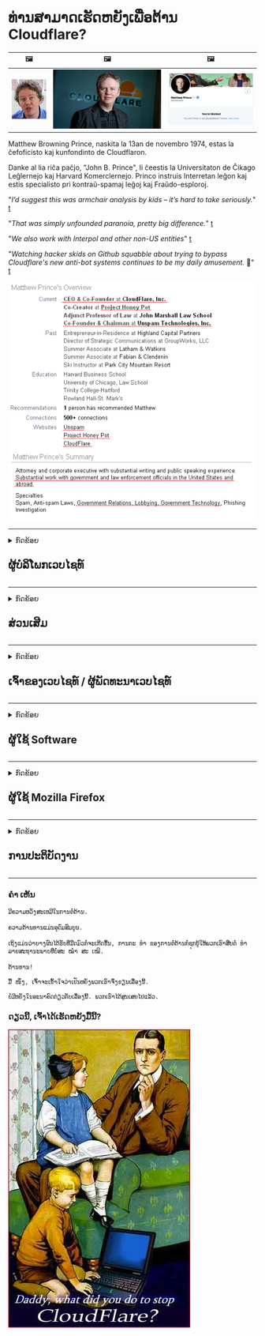 # ທ່ານສາມາດເຮັດຫຍັງເພື່ອຕ້ານ Cloudflare?

| 🖼 | 🖼 | 🖼 |
| --- | --- | --- |
| ![](../image/matthew_prince_teen.jpg) | ![](../image/matthew_prince.jpg) | ![](../image/blockedbymatthewprince.jpg) |


Matthew Browning Prince, naskita la 13an de novembro 1974, estas la ĉefoficisto kaj kunfondinto de Cloudflaron.

Danke al lia riĉa paĉjo, "John B. Prince", li ĉeestis la Universitaton de Ĉikago Leĝlernejo kaj Harvard Komerclernejo.
Princo instruis Interretan leĝon kaj estis specialisto pri kontraŭ-spamaj leĝoj kaj Fraŭdo-esploroj.


"*I’d suggest this was armchair analysis by kids – it’s hard to take seriously.*" [t](https://www.theguardian.com/technology/2015/nov/19/cloudflare-accused-by-anonymous-helping-isis)

"*That was simply unfounded paranoia, pretty big difference.*"  [t](https://twitter.com/xxdesmus/status/992757936123359233)

"*We also work with Interpol and other non-US entities*" [t](https://twitter.com/eastdakota/status/1203028504184360960)

"*Watching hacker skids on Github squabble about trying to bypass Cloudflare's new anti-bot systems continues to be my daily amusement.* 🍿" [t](https://twitter.com/eastdakota/status/1273277839102656515)


![](../image/whoismp.jpg)

---


<details>
<summary>ກົດຂ້ອຍ

## ຜູ້ບໍລິໂພກເວບໄຊທ໌
</summary>


- ຖ້າເວັບໄຊທ໌ທີ່ທ່ານມັກໃຊ້ Cloudflare, ບອກພວກເຂົາວ່າຢ່າໃຊ້ Cloudflare.
  - Whining ໃນສື່ສັງຄົມເຊັ່ນເຟສບຸກ, Reddit, Twitter ຫຼື Mastodon ບໍ່ມີຄວາມແຕກຕ່າງຫຍັງເລີຍ. [ການກະທໍາແມ່ນດັງກວ່າ hashtags.](https://twitter.com/phyzonloop/status/1274132092490862594)
  - ພະຍາຍາມຕິດຕໍ່ຫາເຈົ້າຂອງເວັບໄຊທ໌້ຖ້າທ່ານຕ້ອງການໃຫ້ຕົວເອງມີປະໂຫຍດ.

[Cloudflare ກ່າວ](https://github.com/Eloston/ungoogled-chromium/issues/783):
```
ພວກເຮົາແນະ ນຳ ໃຫ້ທ່ານໄປຫາຜູ້ບໍລິຫານ ສຳ ລັບການບໍລິການສະເພາະຫລືສະຖານທີ່ທີ່ທ່ານ ດຳ ເນີນການແລະແລກປ່ຽນປະສົບການຂອງທ່ານ.
```

[ຖ້າທ່ານບໍ່ຖາມມັນ, ເຈົ້າຂອງເວັບໄຊທ໌ບໍ່ຮູ້ບັນຫານີ້.](../PEOPLE.md)

![](../image/liberapay.jpg)

[ຕົວຢ່າງທີ່ປະສົບຜົນ ສຳ ເລັດ](https://counterpartytalk.org/t/turn-off-cloudflare-on-counterparty-co-plz/164/5).<br>
ເຈົ້າມີປັນຫາບໍ່? [ຍົກສູງສຽງຂອງທ່ານດຽວນີ້.](https://github.com/maraoz/maraoz.github.io/issues/1) ຕົວຢ່າງຂ້າງລຸ່ມນີ້.

```
ທ່ານພຽງແຕ່ຊ່ວຍເຫຼືອການກວດສອບຂອງບໍລິສັດແລະການເຝົ້າລະວັງມະຫາຊົນ.
https://git.sdf.org/deCloudflare/cloudflare-tor/src/branch/master/README.md
```

```
ເວບໄຊທ໌ຂອງທ່ານແມ່ນຢູ່ໃນສວນເອກະຊົນຂອງ CloudFlare ທີ່ມີຄວາມເປັນສ່ວນຕົວ - ສວຍໃຊ້ ໜ້າ ທີ່.
https://git.sdf.org/deCloudflare/cloudflare-tor/
```

- ໃຊ້ເວລາບາງເວລາເພື່ອອ່ານນະໂຍບາຍຄວາມເປັນສ່ວນຕົວຂອງເວບໄຊທ໌.
  - ຖ້າເວັບໄຊທ໌ຢູ່ຫລັງ Cloudflare ຫຼືເວັບໄຊທ໌ແມ່ນໃຊ້ບໍລິການທີ່ເຊື່ອມຕໍ່ກັບ Cloudflare.

ມັນຕ້ອງອະທິບາຍວ່າ "Cloudflare" ແມ່ນຫຍັງ, ແລະຂໍອະນຸຍາດແບ່ງປັນຂໍ້ມູນຂອງທ່ານກັບ Cloudflare. ການບໍ່ເຮັດເຊັ່ນນັ້ນຈະສົ່ງຜົນໃຫ້ເກີດການລະເມີດຄວາມໄວ້ວາງໃຈແລະເວບໄຊທ໌ທີ່ຄວນຖາມ.

[ຕົວຢ່າງນະໂຍບາຍຄວາມເປັນສ່ວນຕົວທີ່ຍອມຮັບໄດ້ຢູ່ນີ້](https://archive.is/bDlTz) ("Subprocessors" > "Entity Name")

```
ຂ້ອຍໄດ້ອ່ານນະໂຍບາຍຄວາມເປັນສ່ວນຕົວຂອງເຈົ້າແລະຂ້ອຍບໍ່ສາມາດຊອກຫາ ຄຳ ສັບ Cloudflare.
ຂ້ອຍປະຕິເສດທີ່ຈະແບ່ງປັນຂໍ້ມູນກັບເຈົ້າຖ້າເຈົ້າຍັງສືບຕໍ່ປ້ອນຂໍ້ມູນຂອງຂ້ອຍໃຫ້ Cloudflare.
https://git.sdf.org/deCloudflare/cloudflare-tor/
```

ນີ້ແມ່ນຕົວຢ່າງຂອງນະໂຍບາຍຄວາມເປັນສ່ວນຕົວເຊິ່ງບໍ່ມີ ຄຳ ວ່າ Cloudflare.
[Liberland Jobs](https://archive.is/daKIr) [privacy policy](https://docsend.com/view/feiwyte):

![](../image/cfwontobey.jpg)

Cloudflare ມີນະໂຍບາຍຄວາມເປັນສ່ວນຕົວຂອງພວກເຂົາເອງ.
[Cloudflare ຮັກປະຊາຊົນ doxxing.](https://www.reddit.com/r/GamerGhazi/comments/2s64fe/be_wary_reporting_to_cloudflare/)

ນີ້ແມ່ນຕົວຢ່າງທີ່ດີ ສຳ ລັບແບບຟອມລົງທະບຽນຂອງເວບໄຊທ໌.
AFAIK, ເວັບໄຊທ໌ສູນເຮັດສິ່ງນີ້. ທ່ານຈະໄວ້ວາງໃຈພວກເຂົາບໍ?

```
ໂດຍການກົດປຸ່ມ "ລົງທະບຽນ XYZ", ທ່ານຕົກລົງເຫັນດີກັບເງື່ອນໄຂການໃຫ້ບໍລິການແລະຖະແຫຼງການຄວາມເປັນສ່ວນຕົວຂອງພວກເຮົາ.
ທ່ານຍັງຕົກລົງເຫັນດີທີ່ຈະແບ່ງປັນຂໍ້ມູນຂອງທ່ານກັບ Cloudflare ແລະຍັງເຫັນດີກັບຖະແຫຼງການຄວາມເປັນສ່ວນຕົວຂອງ cloudflare.
ຖ້າ Cloudflare ຮົ່ວຂໍ້ມູນຂອງທ່ານຫຼືຈະບໍ່ປ່ອຍໃຫ້ທ່ານເຊື່ອມຕໍ່ກັບເຊີບເວີຂອງພວກເຮົາ, ມັນບໍ່ແມ່ນຄວາມຜິດຂອງພວກເຮົາ. [*]

[ ລົງ​ທະ​ບຽນ ] [ ຂ້ອຍບໍ່ເຫັນດີ ນຳ ]
```
[*] [PEOPLE.md](../PEOPLE.md)


- ພະຍາຍາມຢ່າໃຊ້ບໍລິການຂອງພວກເຂົາ. ຈື່ໄວ້ວ່າທ່ານ ກຳ ລັງຖືກຕິດຕາມໂດຍ Cloudflare.
  - ["I'm in your TLS, sniffin' your passworz"](../image/iminurtls.jpg)

- ຄົ້ນຫາເວັບໄຊທ໌ອື່ນໆ. ມີທາງເລືອກແລະໂອກາດໃນອິນເຕີເນັດ!

- ຊັກຊວນ ໝູ່ ເພື່ອນຂອງທ່ານໃຫ້ໃຊ້ Tor ໃນແຕ່ລະມື້.
  - ການປິດບັງຊື່ຄວນເປັນມາດຕະຖານຂອງອິນເຕີເນັດເປີດ!
  - [ຈົ່ງສັງເກດວ່າໂຄງການ Tor ບໍ່ມັກໂຄງການນີ້.](../HISTORY.md)

</details>

------

<details>
<summary>ກົດຂ້ອຍ

## ສ່ວນເສີມ
</summary>

- ຖ້າໂປຣແກຣມທ່ອງເວັບຂອງທ່ານແມ່ນ Firefox, Tor Browser, ຫຼື Ungoogled Chromium ໃຊ້ ໜຶ່ງ ໃນສິ່ງທີ່ກ່າວມາຂ້າງລຸ່ມນີ້.
  - ຖ້າທ່ານຕ້ອງການເພີ່ມ add-on ໃໝ່ ອື່ນໆໃຫ້ຖາມກ່ຽວກັບມັນກ່ອນ.


| ຊື່ | ນັກພັດທະນາ | ສະ ໜັບ ສະ ໜູນ | ສາມາດບລັອກໄດ້ | ສາມາດແຈ້ງໃຫ້ຊາບ | Chrome |
| -------- | -------- | -------- | -------- | -------- | -------- |
| [Bloku Cloudflaron MITM-Atakon](../subfiles/about.bcma.md) | #Addon | [ ? ](README.md) | **ແມ່ນແລ້ວ**     | **ແມ່ນແລ້ວ**     |  **ແມ່ນແລ້ວ** |
| [Ĉu ligoj estas vundeblaj al MITM-atako?](../subfiles/about.ismm.md) | #Addon | [ ? ](README.md) | ບໍ່     | **ແມ່ນແລ້ວ**     |  **ແມ່ນແລ້ວ** |
| [Ĉu ĉi tiuj ligoj blokos Tor-uzanton?](../subfiles/about.isat.md) | #Addon | [ ? ](README.md) | ບໍ່     | **ແມ່ນແລ້ວ**     |  **ແມ່ນແລ້ວ** |
| [Block Cloudflare MITM Attack](https://trac.torproject.org/projects/tor/attachment/ticket/24351/block_cloudflare_mitm_attack-1.0.14.1-an%2Bfx.xpi)<br>[**DELETED BY TOR PROJECT**](../HISTORY.md) | nullius | [ ? ](tool/block_cloudflare_mitm_fx), [Link](README.md) | **ແມ່ນແລ້ວ**     | **ແມ່ນແລ້ວ**     |  ບໍ່ |
| [TPRB](http://34ahehcli3epmhbu2wbl6kw6zdfl74iyc4vg3ja4xwhhst332z3knkyd.onion/) | Sw | [ ? ](http://34ahehcli3epmhbu2wbl6kw6zdfl74iyc4vg3ja4xwhhst332z3knkyd.onion/) | **ແມ່ນແລ້ວ**     | **ແມ່ນແລ້ວ**     |  ບໍ່ |
| [Detect Cloudflare](https://addons.mozilla.org/en-US/firefox/addon/detect-cloudflare/) | Frank Otto | [ ? ](https://github.com/traktofon/cf-detect) | ບໍ່     | **ແມ່ນແລ້ວ**     |  ບໍ່ |
| [True Sight](https://addons.mozilla.org/en-US/firefox/addon/detect-cloudflare-plus/) | claustromaniac | [ ? ](https://github.com/claustromaniac/detect-cloudflare-plus) | ບໍ່     | **ແມ່ນແລ້ວ**     |  ບໍ່ |
| [Which Cloudflare datacenter am I visiting?](https://addons.mozilla.org/en-US/firefox/addon/cf-pop/) | 依云 | [ ? ](https://github.com/lilydjwg/cf-pop) | ບໍ່     | **ແມ່ນແລ້ວ**     |  ບໍ່ |


- "Decentraleyes" ສາມາດຢຸດການເຊື່ອມຕໍ່ກັບ "CDNJS (Cloudflare)".
  - ມັນປ້ອງກັນການຮ້ອງຂໍຫຼາຍຢ່າງຈາກການເຂົ້າເຖິງເຄືອຂ່າຍ, ແລະໃຫ້ບໍລິການເອກະສານໃນທ້ອງຖິ່ນເພື່ອຮັກສາເວັບໄຊທ໌ຕ່າງໆຈາກການແຕກແຍກ.
  - ນັກພັດທະນາຕອບ: "[very concerning indeed](https://github.com/Synzvato/decentraleyes/issues/236#issuecomment-352049501)", "[widespread usage severely centralizes the web](https://github.com/Synzvato/decentraleyes/issues/251#issuecomment-366752049)"

- [ທ່ານຍັງສາມາດເອົາຫຼືບໍ່ໄວ້ວາງໃຈໃບຢັ້ງຢືນ Cloudflare ຈາກໃບຢັ້ງຢືນສິດອໍານາດຂອງທ່ານ (CA).](https://www.ssl.com/how-to/remove-root-certificate-firefox/)

</details>

------

<details>
<summary>ກົດຂ້ອຍ

## ເຈົ້າຂອງເວບໄຊທ໌ / ຜູ້ພັດທະນາເວບໄຊທ໌
</summary>


![](../image/word_cloudflarefree.jpg)

- ຢ່າໃຊ້ວິທີແກ້ໄຂ Cloudflare, ໄລຍະເວລາ.
  - ທ່ານສາມາດເຮັດໄດ້ດີກ່ວານັ້ນ, ແມ່ນບໍ? [ນີ້ແມ່ນວິທີການລຶບການສະ ໝັກ ໃຊ້, ແຜນການ, ໂດເມນຫລືບັນຊີ Cloudflare.](https://support.cloudflare.com/hc/en-us/articles/200167776-Removing-subscriptions-plans-domains-or-accounts)

| 🖼 | 🖼 |
| --- | --- |
| ![](../image/htmlalertcloudflare.jpg) | ![](../image/htmlalertcloudflare2.jpg) |

- ຕ້ອງການລູກຄ້າຫຼາຍບໍ? ທ່ານຮູ້ສິ່ງທີ່ຕ້ອງເຮັດ. Hint ແມ່ນ "ເສັ້ນຂ້າງເທິງ".
  - [ສະບາຍດີ, ທ່ານຂຽນວ່າ "ພວກເຮົາເອົາໃຈໃສ່ຄວາມເປັນສ່ວນຕົວຂອງທ່ານຢ່າງຈິງຈັງ" ແຕ່ຂ້າພະເຈົ້າໄດ້ຮັບຂໍ້ຜິດພາດ "403 Forbidden Anonymous Proxy ບໍ່ອະນຸຍາດ".](https://it.slashdot.org/story/19/02/19/0033255/stop-saying-we-take-your-privacy-and-security-seriously) ເປັນຫຍັງທ່ານຈຶ່ງຕັນ Tor Or VPN? [ແລະເປັນຫຍັງທ່ານຈຶ່ງຂັດຂວາງອີເມວຊົ່ວຄາວ?](http://nomdjgwjvyvlvmkolbyp3rocn2ld7fnlidlt2jjyotn3qqsvzs2gmuyd.onion/mail/)

![](../image/anonexist.jpg)

- ການນໍາໃຊ້ Cloudflare ຈະເພີ່ມໂອກາດທີ່ຈະຫຼຸດລົງ. ນັກທ່ອງທ່ຽວບໍ່ສາມາດເຂົ້າເບິ່ງເວັບໄຊທ໌້ຂອງທ່ານໄດ້ຖ້າວ່າເຄື່ອງແມ່ຂ່າຍຂອງທ່ານຫຼຸດລົງຫຼື Cloudflare ຫຼຸດລົງ.
  - [ທ່ານເຄີຍຄິດວ່າ Cloudflare ບໍ່ເຄີຍລົ້ມລົງບໍ?](https://www.ibtimes.com/cloudflare-down-not-working-sites-producing-504-gateway-timeout-errors-2618008) [Another](https://twitter.com/Jedduff/status/1097875615997399040) [sample](https://twitter.com/search?f=tweets&vertical=default&q=Cloudflare%20is%20having%20problems). [Need more](../PEOPLE.md)?

![](../image/cloudflareinternalerror.jpg)

- ການໃຊ້ Cloudflare ເພື່ອເປັນຕົວແທນໃຫ້ "ບໍລິການ API" ຂອງທ່ານ, "ໂປແກຼມປັບປຸງໂປແກຼມໂປແກຼມອັບເດດໂປແກຼມ" ຫຼື "ອາຫານ RSS" ຈະເປັນອັນຕະລາຍຕໍ່ລູກຄ້າຂອງທ່ານ. ລູກຄ້າໄດ້ໂທຫາທ່ານແລະເວົ້າວ່າ "ຂ້ອຍບໍ່ສາມາດໃຊ້ API ຂອງເຈົ້າອີກຕໍ່ໄປ", ແລະເຈົ້າກໍ່ບໍ່ຮູ້ວ່າຈະມີຫຍັງເກີດຂື້ນ. Cloudflare ສາມາດສະກັດກັ້ນລູກຄ້າຂອງທ່ານຢ່າງງຽບໆ. ທ່ານຄິດວ່າມັນບໍ່ເປັນຫຍັງບໍ?
  - ມີລູກຄ້າຜູ້ອ່ານ RSS ຫຼາຍຄົນແລະບໍລິການ online Reader RSS. ເປັນຫຍັງທ່ານຈຶ່ງເຜີຍແຜ່ອາຫານ RSS ຖ້າທ່ານບໍ່ອະນຸຍາດໃຫ້ຄົນມາສະ ໝັກ?

![](../image/rssfeedovercf.jpg)

- ທ່ານຕ້ອງການໃບຢັ້ງຢືນ HTTPS ບໍ? ໃຊ້ "Let's Encrypt" ຫຼືພຽງແຕ່ຊື້ມັນຈາກບໍລິສັດ CA.

- ທ່ານຕ້ອງການ server DNS ບໍ? ບໍ່ສາມາດຕັ້ງຄ່າເຊີຟເວີຂອງທ່ານເອງບໍ? ແນວໃດກ່ຽວກັບພວກມັນ: [Hurricane Electric Free DNS](https://dns.he.net/), [Dyn.com](https://dyn.com/dns/), [1984 Hosting](https://www.1984hosting.com/), [Afraid.Org (ຜູ້ບໍລິຫານຈະລຶບບັນຊີຂອງທ່ານຖ້າທ່ານໃຊ້ TOR)](https://freedns.afraid.org/)

- ຊອກຫາບໍລິການໂຮດຕິ້ງບໍ? ຟຣີເທົ່ານັ້ນບໍ? ແນວໃດກ່ຽວກັບພວກມັນ: [Onion Service](http://vww6ybal4bd7szmgncyruucpgfkqahzddi37ktceo3ah7ngmcopnpyyd.onion/en/security/network-security/tor/onionservices-best-practices), [Free Web Hosting Area](https://freewha.com/), [Autistici/Inventati Web Site Hosting](https://www.autinv5q6en4gpf4.onion/services/website), [Github Pages](https://pages.github.com/), [Surge](https://surge.sh/)
  - [ທາງເລືອກໃນການ Cloudflare](../subfiles/cloudflare-alternatives.md)

- ທ່ານ ກຳ ລັງໃຊ້ "cloudflare-ipfs.com" ບໍ? [ທ່ານຮູ້ບໍວ່າ Cloudflare IPFS ບໍ່ດີບໍ?](../PEOPLE.md)

- ຕິດຕັ້ງ Firewall Web Application ເຊັ່ນ OWASP ແລະ Fail2Ban ໃນ server ຂອງທ່ານແລະ ກຳ ນົດມັນໃຫ້ຖືກຕ້ອງ.
  - ການສະກັດກັ້ນ Tor ບໍ່ແມ່ນທາງອອກ. ຢ່າລົງໂທດທຸກຄົນ ສຳ ລັບຜູ້ໃຊ້ທີ່ບໍ່ດີນ້ອຍໆ.

- ປ່ຽນເສັ້ນທາງຫລືສະກັດຜູ້ໃຊ້ "Cloudflare Warp" ຈາກການເຂົ້າເຖິງເວັບໄຊທ໌ຂອງທ່ານ. ແລະໃຫ້ເຫດຜົນຖ້າທ່ານສາມາດ.

> ລາຍຊື່ IP: "[ລະດັບ IP ຂອງ Cloudflare ໃນປະຈຸບັນ](cloudflare_inc/)"

> A: ພຽງແຕ່ກີດຂວາງພວກມັນ

```
server {
...
deny 173.245.48.0/20;
deny 103.21.244.0/22;
deny 103.22.200.0/22;
deny 103.31.4.0/22;
deny 141.101.64.0/18;
deny 108.162.192.0/18;
deny 190.93.240.0/20;
deny 188.114.96.0/20;
deny 197.234.240.0/22;
deny 198.41.128.0/17;
deny 162.158.0.0/15;
deny 104.16.0.0/12;
deny 172.64.0.0/13;
deny 131.0.72.0/22;
deny 2400:cb00::/32;
deny 2606:4700::/32;
deny 2803:f800::/32;
deny 2405:b500::/32;
deny 2405:8100::/32;
deny 2a06:98c0::/29;
deny 2c0f:f248::/32;
...
}
```

> B: ປ່ຽນເສັ້ນທາງໄປຫາ ໜ້າ ເຕືອນ

```
http {
...
geo $iscf {
default 0;
173.245.48.0/20 1;
103.21.244.0/22 1;
103.22.200.0/22 1;
103.31.4.0/22 1;
141.101.64.0/18 1;
108.162.192.0/18 1;
190.93.240.0/20 1;
188.114.96.0/20 1;
197.234.240.0/22 1;
198.41.128.0/17 1;
162.158.0.0/15 1;
104.16.0.0/12 1;
172.64.0.0/13 1;
131.0.72.0/22 1;
2400:cb00::/32 1;
2606:4700::/32 1;
2803:f800::/32 1;
2405:b500::/32 1;
2405:8100::/32 1;
2a06:98c0::/29 1;
2c0f:f248::/32 1;
}
...
}

server {
...
if ($iscf) {rewrite ^ https://example.com/cfwsorry.php;}
...
}

<?php
header('HTTP/1.1 406 Not Acceptable');
echo <<<CLOUDFLARED
Thank you for visiting ourwebsite.com!<br />
We are sorry, but we can't serve you because your connection is being intercepted by Cloudflare.<br />
Please read https://git.sdf.org/deCloudflare/cloudflare-tor for more information.<br />
CLOUDFLARED;
die();
```

- ຕັ້ງຄ່າ Tor Onion Service ຫລື I2P insite ຖ້າທ່ານເຊື່ອໃນອິດສະລະພາບແລະຍິນດີຕ້ອນຮັບຜູ້ໃຊ້ທີ່ບໍ່ລະບຸຊື່.

- ຂໍ ຄຳ ແນະ ນຳ ຈາກຜູ້ປະຕິບັດງານເວບໄຊທ໌ Clearnet / Tor ຄູ່ອື່ນໆແລະສ້າງ ໝູ່ ທີ່ບໍ່ຮູ້ຈັກ!

</details>

------

<details>
<summary>ກົດຂ້ອຍ

## ຜູ້ໃຊ້ Software
</summary>


- Discord ກຳ ລັງໃຊ້ CloudFlare. ທາງເລືອກອື່ນບໍ? ພວກເຮົາແນະ ນຳ [**Briar** (Android)](https://f-droid.org/en/packages/org.briarproject.briar.android/), [Ricochet (PC)](https://ricochet.im/), [Tox + Tor (Android/PC)](https://tox.chat/download.html)
  - Briar ປະກອບມີ daemon Tor ດັ່ງນັ້ນທ່ານບໍ່ ຈຳ ເປັນຕ້ອງຕິດຕັ້ງ Orbot.
  - ນັກພັດທະນາ Qwtch, Open ຄວາມເປັນສ່ວນຕົວ, ໄດ້ລົບລ້າງໂຄງການ stop_cloudflare ຈາກບໍລິການ git ຂອງພວກເຂົາໂດຍບໍ່ຕ້ອງແຈ້ງ.

- ຖ້າທ່ານໃຊ້ Debian GNU / Linux, ຫລືອະນຸພັນໃດໆ, ລົງທະບຽນ: [bug #831835](https://bugs.debian.org/cgi-bin/bugreport.cgi?bug=831835). ແລະຖ້າທ່ານສາມາດ, ຊ່ວຍກວດພິສູດຄວາມຜິດປົກກະຕິ, ແລະຊ່ວຍໃຫ້ຜູ້ດູແລຮັກສາຂໍ້ສະຫຼຸບທີ່ຖືກຕ້ອງວ່າມັນຄວນຈະຍອມຮັບຫຼືບໍ່.

- ແນະ ນຳ ຕົວທ່ອງເວັບເຫລົ່ານີ້ສະ ເໝີ.

| ຊື່ | ນັກພັດທະນາ | ສະ ໜັບ ສະ ໜູນ | ຄຳ ເຫັນ |
| -------- | -------- | -------- | -------- |
| [Ungoogled-Chromium](https://ungoogled-software.github.io/ungoogled-chromium-binaries/) | Eloston | [ ? ](https://github.com/Eloston/ungoogled-chromium) | PC (Win, Mac, Linux)  _!Tor_ |
| [Bromite](https://www.bromite.org/fdroid) | Bromite | [ ? ](https://github.com/bromite/bromite/issues) | Android  _!Tor_ |
| [Tor Browser](https://www.torproject.org/download/) | Tor Project | [ ? ](https://support.torproject.org/) | PC (Win, Mac, Linux)  _Tor_|
| [Tor Browser Android](https://www.torproject.org/download/) | Tor Project | [ ? ](https://support.torproject.org/) | Android  _Tor_|
| [Onion Browser](https://itunes.apple.com/us/app/onion-browser/id519296448?mt=8) | Mike Tigas | [ ? ](https://github.com/OnionBrowser/OnionBrowser/issues) | Apple iOS  _Tor_|
| [GNU/Icecat](https://www.gnu.org/software/gnuzilla/) | GNU | [ ? ](https://www.gnu.org/software/gnuzilla/) | PC (Linux) |
| [IceCatMobile](https://f-droid.org/en/packages/org.gnu.icecat/) | GNU | [ ? ](https://lists.gnu.org/mailman/listinfo/bug-gnuzilla) | Android |
| [Iridium Browser](https://iridiumbrowser.de/about/) | Iridium | [ ? ](https://github.com/iridium-browser/iridium-browser/) | PC (Win, Mac, Linux, OpenBSD) |


ຄວາມເປັນສ່ວນຕົວຂອງຊອບແວອື່ນໆແມ່ນບໍ່ສົມບູນ. ນີ້ບໍ່ໄດ້ ໝາຍ ຄວາມວ່າໂປຣແກຣມທ່ອງເວັບ Tor ແມ່ນ "ສົມບູນແບບ".
ມັນບໍ່ມີຄວາມປອດໄພ 100% ຫລືຄວາມເປັນສ່ວນຕົວ 100% ໃນອິນເຕີເນັດແລະເຕັກໂນໂລຢີ.

- ບໍ່ຕ້ອງການໃຊ້ Tor ບໍ? ທ່ານສາມາດໃຊ້ໂປແກຼມ browser ໃດກໍ່ໄດ້ດ້ວຍ Tor daemon.
  - [ໃຫ້ສັງເກດວ່າໂຄງການ Tor ບໍ່ມັກແບບນີ້.](https://support.torproject.org/tbb/tbb-9/) ໃຊ້ Tor Browser ຖ້າທ່ານສາມາດເຮັດໄດ້.
- [ວິທີການໃຊ້ Chromium ກັບ Tor](../subfiles/chromium_tor.md)


ໃຫ້ເວົ້າກ່ຽວກັບຄວາມເປັນສ່ວນຕົວຂອງຊອບແວອື່ນໆ.

- [ຖ້າທ່ານຕ້ອງການໃຊ້ Firefox ແທ້ໆ, ເລືອກ "Firefox ESR".](https://www.mozilla.org/en-US/firefox/organizations/)
  - [Firefox - Spyware Watchdog](https://spyware.neocities.org/articles/firefox.html)
  - [Firefox ປະຕິເສດ ຄຳ ເວົ້າທີ່ບໍ່ເສຍຄ່າ, ຫ້າມ ຄຳ ເວົ້າທີ່ບໍ່ເສຍຄ່າ](https://web.archive.org/web/20200423010026/https://reclaimthenet.org/firefox-rejects-free-speech-bans-free-speech-commenting-plugin-dissenter-from-its-extensions-gallery/)
  - ["100+ downvotes. ມັນເບິ່ງຄືວ່າຢາກຂໍໃຫ້ບໍລິສັດຊອບແວຕິດກັບ ... ຊອບແວແມ່ນພຽງແຕ່ຫຼາຍເກີນໄປໃນມື້ນີ້."](https://old.reddit.com/r/firefox/comments/gutdiw/weve_got_work_to_do_the_mozilla_blog/fslbbb6/)
  - [ເອີ, ເປັນຫຍັງ Firefox ຈຶ່ງສະແດງການເຊື່ອມຕໍ່ທີ່ໄດ້ຮັບການສະ ໜັບ ສະ ໜູນ ໃນແຖບ URL ຂອງຂ້ອຍ?](https://www.reddit.com/r/firefox/comments/jybx2w/uh_why_is_firefox_showing_me_sponsored_links_in/)
  - [Mozilla - Devil Incarnate](https://digdeeper.neocities.org/ghost/mozilla.html)

- [ຈື່ໄວ້ວ່າ Mozilla ກຳ ລັງໃຊ້ບໍລິການ Cloudflare.](https://www.robtex.com/dns-lookup/www.mozilla.org) [ພວກເຂົາຍັງໃຊ້ບໍລິການ DNS ຂອງ Cloudflare ໃນຜະລິດຕະພັນຂອງພວກເຂົາ.](https://www.theregister.co.uk/2018/03/21/mozilla_testing_dns_encryption/)

- [Mozilla ປະຕິເສດປີ້ຍົນນີ້ຢ່າງເປັນທາງການ.](https://bugzilla.mozilla.org/show_bug.cgi?id=1426618)

- [Firefox Focus ເປັນເລື່ອງຕະຫລົກ.](https://github.com/mozilla-mobile/focus-android/issues/1743) [ພວກເຂົາສັນຍາວ່າຈະປິດ telemetry ແຕ່ພວກເຂົາປ່ຽນມັນ.](https://github.com/mozilla-mobile/focus-android/issues/4210)

- [ນັກພັດທະນາ PaleMoon / Basilisk ຮັກ Cloudflare.](https://github.com/mozilla-mobile/focus-android/issues/1743#issuecomment-345993097)
  - [Archive Server ຂອງ Pale Moon ໄດ້ຖືກແຮັກແລະເຜີຍແຜ່ມັນແວເປັນເວລາ 18 ເດືອນ](https://www.reddit.com/r/privacytoolsIO/comments/cc808y/pale_moons_archive_server_hacked_and_spread/)
  - ລາວຍັງກຽດຊັງຜູ້ໃຊ້ Tor - "[ປ່ອຍໃຫ້ມັນເປັນສັດຕູຕໍ່ Tor. ຂ້ອຍຄິດວ່າສະຖານທີ່ສ່ວນໃຫຍ່ຄວນເປັນສັດຕູຕໍ່ Tor ພິຈາລະນາປັດໄຈການລ່ວງລະເມີດທີ່ສູງທີ່ສຸດຂອງມັນ.](https://github.com/yacy/yacy_search_server/issues/314#issuecomment-565932097)"

- [Waterfox ມີບັນຫາ "ໂທລະສັບກັບບ້ານ" ທີ່ຮ້າຍແຮງ](https://spyware.neocities.org/articles/waterfox.html)

- [Google Chrome ແມ່ນສະປາຍແວ.](https://www.gnu.org/proprietary/malware-google.en.html)
  - [Google ແບ່ງປັນກິດຈະ ກຳ ຂອງທ່ານ.](https://spyware.neocities.org/articles/chrome.html)

- [SRWare Iron ເຮັດໃຫ້ມີການເຊື່ອມຕໍ່ກັບໂທລະສັບຫລາຍເກີນໄປ.](https://spyware.neocities.org/articles/iron.html) ມັນຍັງເຊື່ອມຕໍ່ກັບໂດເມນ google.

- [Brave Browser whitelist ຜູ້ຕິດຕາມເຟສບຸກ / Twitter.](https://www.bleepingcomputer.com/news/security/facebook-twitter-trackers-whitelisted-by-brave-browser/)
  - [ນີ້ແມ່ນບັນຫາຫຼາຍ.](https://spyware.neocities.org/articles/brave.html)
  - [ບັດປະສົມພັນທະມິດ binance](https://twitter.com/cryptonator1337/status/1269594587716374528)

- [Microsoft Edge ຊ່ວຍໃຫ້ Facebook ສາມາດແລ່ນ Flash code ຢູ່ເບື້ອງຫຼັງຂອງຜູ້ໃຊ້.](https://www.zdnet.com/article/microsoft-edge-lets-facebook-run-flash-code-behind-users-backs/)

- [Vivaldi ບໍ່ເຄົາລົບຄວາມເປັນສ່ວນຕົວຂອງທ່ານ.](https://spyware.neocities.org/articles/vivaldi.html)

- [ລະດັບສະປາຍແວ spyware: ສູງທີ່ສຸດ](https://spyware.neocities.org/articles/opera.html)

- Apple iOS: [ທ່ານບໍ່ຄວນໃຊ້ລະບົບ iOS ເລີຍ, ສ່ວນໃຫຍ່ແມ່ນຍ້ອນມັນເປັນມັນແວ.](https://www.gnu.org/proprietary/malware-apple.html)

ເພາະສະນັ້ນພວກເຮົາຂໍແນະ ນຳ ຕາຕະລາງຂ້າງເທິງເທົ່ານັ້ນ. ບໍ່​ມີ​ຫຍັງ​ອີກ.

</details>

------

<details>
<summary>ກົດຂ້ອຍ

## ຜູ້ໃຊ້ Mozilla Firefox
</summary>


- "Firefox Nightly" ຈະສົ່ງຂໍ້ມູນລະດັບ debug ໄປຫາ server ຂອງ Mozilla ໂດຍບໍ່ຕ້ອງເລືອກວິທີການ.
  - [ເຊີຟເວີ Mozilla ກຳ ລັງຖືກ Cloudflare](https://www.digwebinterface.com/?hostnames=www.mozilla.org%0D%0Amozilla.cloudflare-dns.com&type=&ns=resolver&useresolver=8.8.4.4&nameservers=)

- ມັນເປັນໄປໄດ້ທີ່ຈະຫ້າມ Firefox ເຊື່ອມຕໍ່ກັບເຊີບເວີ Mozilla.
  - [ຄູ່ມືກ່ຽວກັບແບບແຜນນະໂຍບາຍຂອງ Moz](https://github.com/mozilla/policy-templates/blob/master/README.md)
  - ຈື່ໄວ້ວ່າເຄັດລັບນີ້ອາດຈະຢຸດເຮັດວຽກໃນຮຸ່ນຕໍ່ມາເພາະວ່າ Mozilla ມັກບັນຊີຂາວຕົວເອງ.
  - ໃຊ້ Firewall ແລະ DNS filter ເພື່ອກີດຂວາງພວກມັນ ໝົດ.

"`/distribution/policies.json`"

>     "WebsiteFilter": {
> 		"Block": [
> 		"*://*.mozilla.com/*",
> 		"*://*.mozilla.net/*",
> 		"*://*.mozilla.org/*",
> 		"*://webcompat.com/*",
> 		"*://*.firefox.com/*",
> 		"*://*.thunderbird.net/*",
> 		"*://*.cloudflare.com/*"
> 		]
>     },


- ~~ລາຍງານຂໍ້ບົກພ່ອງຂອງຕົວຕິດຕາມຂອງ mozilla, ບອກພວກເຂົາວ່າຢ່າໃຊ້ Cloudflare.~~ ມີບົດລາຍງານກ່ຽວກັບຂໍ້ບົກພ່ອງກ່ຽວກັບ bugzilla. ປະຊາຊົນຈໍານວນຫຼາຍໄດ້ຖືກເຜີຍແຜ່ຄວາມກັງວົນຂອງພວກເຂົາ, ເຖິງຢ່າງໃດກໍ່ຕາມຂໍ້ບົກຜ່ອງດັ່ງກ່າວຖືກປິດບັງໂດຍຜູ້ບໍລິຫານໃນປີ 2018

- ທ່ານສາມາດປິດ DoH ໃນ Firefox.
  - [ປ່ຽນຜູ້ໃຫ້ບໍລິການ DNS ຂອງ firefox ໃນຕອນຕົ້ນ](../subfiles/change-firefox-dns.md)

![](../image/firefoxdns.jpg)

- [ຖ້າທ່ານຕ້ອງການໃຊ້ DNS ທີ່ບໍ່ແມ່ນ ISP, ພິຈາລະນາໃຊ້ບໍລິການ DNS OpenNIC Tier2 DNS ຫຼືບໍລິການ DNS ທີ່ບໍ່ແມ່ນ Cloudflare.](https://wiki.opennic.org/start)
![](../image/opennic.jpg)
  - ຕັນ Cloudflare ກັບ DNS. [Crimeflare DNS](https://dns.crimeflare.eu.org/)

- ທ່ານສາມາດໃຊ້ Tor ເປັນຕົວແກ້ໄຂບັນຫາ DNS. [ຖ້າທ່ານບໍ່ແມ່ນຜູ້ຊ່ຽວຊານ Tor, ຖາມ ຄຳ ຖາມຢູ່ນີ້.](https://tor.stackexchange.com/)

> **ແນວໃດ?**
> 1. ດາວໂຫລດ Tor ແລະຕິດຕັ້ງມັນໃສ່ຄອມພິວເຕີຂອງທ່ານ.
> 2. ຕື່ມເສັ້ນນີ້ໃສ່ແຟ້ມ "torrc".
> DNSPort 127.0.0.1:53
> 3. Restart Tor.
> 4. ຕັ້ງຄ່າເຊີຟເວີ DNS ຂອງຄອມພິວເຕີຂອງທ່ານໃສ່ "127.0.0.1".

</details>

------

<details>
<summary>ກົດຂ້ອຍ

## ການປະຕິບັດງານ
</summary>


- ບອກຄົນອື່ນທີ່ຢູ່ອ້ອມຮອບທ່ານກ່ຽວກັບອັນຕະລາຍຂອງ Cloudflare.

- [ຊ່ວຍປັບປຸງຫໍສະມຸດແຫ່ງນີ້.](https://git.sdf.org/deCloudflare/cloudflare-tor).
  - ທັງບັນຊີລາຍຊື່, ການໂຕ້ຖຽງກັບມັນແລະລາຍລະອຽດ.

- [ເກັບເອກະສານແລະເຜີຍແຜ່ສາທາລະນະຫຼາຍບ່ອນທີ່ມີຫຍັງຜິດພາດກັບ Cloudflare (ແລະບໍລິສັດທີ່ຄ້າຍຄືກັນ), ໃຫ້ແນ່ໃຈວ່າຈະກ່າວເຖິງຫໍສະມຸດແຫ່ງນີ້ເມື່ອທ່ານເຮັດແນວນັ້ນ](https://git.sdf.org/deCloudflare/cloudflare-tor) :)

- ເອົາຄົນເຂົ້າໃຊ້ Tor ໂດຍໃຊ້ຄ່າເລີ່ມຕົ້ນດັ່ງນັ້ນພວກເຂົາສາມາດປະສົບກັບເວັບຈາກມຸມມອງຂອງພາກສ່ວນຕ່າງໆຂອງໂລກ.

- ເລີ່ມຕົ້ນກຸ່ມ, ໃນສື່ສັງຄົມແລະ meatspace, ອຸທິດຕົນເພື່ອປົດປ່ອຍໂລກຈາກ Cloudflare.

- ບ່ອນທີ່ ເໝາະ ສົມ, ເຊື່ອມຕໍ່ກັບກຸ່ມເຫຼົ່ານີ້ຢູ່ໃນຫໍສະມຸດແຫ່ງນີ້ - ນີ້ສາມາດເປັນສະຖານທີ່ ສຳ ລັບການປະສານງານເຮັດວຽກຮ່ວມກັນເປັນກຸ່ມ.

- [ເລີ່ມຕົ້ນ coop ທີ່ສາມາດສະຫນອງທາງເລືອກທີ່ບໍ່ມີຄວາມຫມາຍຂອງບໍລິສັດກັບ Cloudflare.](../subfiles/cloudflare-alternatives.md)

- ໃຫ້ພວກເຮົາຮູ້ກ່ຽວກັບທາງເລືອກອື່ນທີ່ຈະຊ່ວຍຢ່າງ ໜ້ອຍ ໃຫ້ການປ້ອງກັນແບບຫຼາຍຊັ້ນຕໍ່ Cloudflare.

- ຖ້າທ່ານເປັນລູກຄ້າຂອງ Cloudflare, ຕັ້ງຄ່າຄວາມເປັນສ່ວນຕົວຂອງທ່ານ, ແລະລໍຖ້າໃຫ້ພວກເຂົາລະເມີດ.
  - [ຫຼັງຈາກນັ້ນ, ນຳ ພວກເຂົາມາ ດຳ ເນີນຄະດີໃນຂໍ້ຫາລະເມີດຕໍ່ຕ້ານ spam / privacy](https://twitter.com/thexpaw/status/1108424723233419264)

- ຖ້າທ່ານຢູ່ໃນສະຫະລັດອາເມລິກາແລະເວບໄຊທ໌ທີ່ເປັນ ຄຳ ຖາມແມ່ນທະນາຄານຫລືນັກບັນຊີ, ພະຍາຍາມ ນຳ ເອົາຄວາມກົດດັນດ້ານກົດ ໝາຍ ພາຍໃຕ້ກົດ ໝາຍ Gramm-Leach – Bliley, ຫຼືຊາວອາເມລິກາທີ່ມີກົດ ໝາຍ DIsabilities ແລະລາຍງານກັບພວກເຮົາວ່າທ່ານໄດ້ຮັບເທົ່າໃດ .

- ຖ້າເວບໄຊທ໌ແມ່ນເວບໄຊທ໌ຂອງລັດຖະບານ, ພະຍາຍາມ ນຳ ເອົາຄວາມກົດດັນດ້ານກົດ ໝາຍ ພາຍໃຕ້ການປັບປຸງລັດຖະ ທຳ ມະນູນສະບັບທີ 1 ຂອງສະຫະລັດ.

- ຖ້າທ່ານເປັນພົນລະເມືອງສະຫະພາບເອີຣົບ, ຕິດຕໍ່ເວັບໄຊທ໌ເພື່ອສົ່ງຂໍ້ມູນສ່ວນຕົວຂອງທ່ານພາຍໃຕ້ລະບຽບການປົກປ້ອງຂໍ້ມູນທົ່ວໄປ. ຖ້າພວກເຂົາປະຕິເສດທີ່ຈະໃຫ້ຂໍ້ມູນຂອງທ່ານ, ນັ້ນແມ່ນການລະເມີດກົດ ໝາຍ.

- ສຳ ລັບບໍລິສັດທີ່ອ້າງວ່າສະ ເໜີ ການບໍລິການໃນເວບໄຊທ໌ຂອງພວກເຂົາລອງລາຍງານວ່າເປັນ“ ການໂຄສະນາທີ່ບໍ່ຖືກຕ້ອງ” ຕໍ່ອົງການປົກປ້ອງຜູ້ບໍລິໂພກແລະ BBB. ເວັບໄຊທ໌ Cloudflare ແມ່ນບໍລິການໂດຍເຊີຟເວີ Cloudflare.

- [ITU ແນະ ນຳ ໃນສະພາບການຂອງສະຫະລັດອາເມລິກາວ່າ Cloudflare ກຳ ລັງເລີ່ມໃຫຍ່ຂື້ນທີ່ກົດ ໝາຍ ຕ້ານການຄ້າມະນຸດອາດຈະຖືກ ນຳ ລົງ.](https://www.itu.int/en/ITU-T/Workshops-and-Seminars/20181218/Documents/Geoff_Huston_Presentation.pdf)

- ມັນເປັນເຫດຜົນທີ່ວ່າ GNU GPL ລຸ້ນ 4 ສາມາດປະກອບມີຂໍ້ ກຳ ນົດຕໍ່ການເກັບຮັກສາລະຫັດແຫຼ່ງທີ່ຢູ່ເບື້ອງຫຼັງການບໍລິການດັ່ງກ່າວ, ຮຽກຮ້ອງໃຫ້ທຸກໆໂປແກຼມ GPLv4 ແລະຕໍ່ມາຢ່າງ ໜ້ອຍ ລະຫັດແຫຼ່ງສາມາດເຂົ້າເຖິງໄດ້ຜ່ານສື່ກາງທີ່ບໍ່ ຈຳ ແນກຜູ້ໃຊ້ Tor.

</details>

------

### ຄຳ ເຫັນ

```
ມີຄວາມຫວັງສະເຫມີໃນການຕໍ່ຕ້ານ.

ຄວາມຕ້ານທານແມ່ນອຸດົມສົມບູນ.

ເຖິງແມ່ນວ່າບາງຜົນໄດ້ຮັບທີ່ມືດມົວກໍ່ຈະເກີດຂື້ນ, ການກະ ທຳ ຂອງການຕໍ່ຕ້ານກໍ່ຊຸກຍູ້ໃຫ້ພວກເຮົາສືບຕໍ່ ທຳ ລາຍສະຖານະພາບທີ່ບໍ່ສະ ໝໍ່າ ສະ ເໝີ.

ຕ້ານທານ!
```

```
ມື້ ໜຶ່ງ, ເຈົ້າຈະເຂົ້າໃຈວ່າເປັນຫຍັງພວກເຮົາຈຶ່ງຂຽນເລື່ອງນີ້.
```

```
ບໍ່ມີຫຍັງໃນອະນາຄົດກ່ຽວກັບເລື່ອງນີ້. ພວກເຮົາໄດ້ສູນເສຍໄປແລ້ວ.
```

### ດຽວນີ້, ເຈົ້າໄດ້ເຮັດຫຍັງມື້ນີ້?


![](../image/stopcf.jpg)
